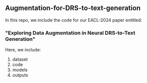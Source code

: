 ## Augmentation-for-DRS-to-text-generation

In this repo, we include the code for our EACL-2024 paper entitled:

### "Exploring Data Augmentation in Neural DRS-to-Text Generation"

Here, we include:

1. dataset 
2. code
3. models
4. outputs
